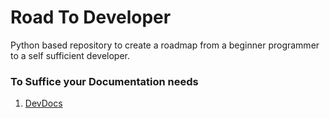 # Road To Developer

Python based repository to create a roadmap from a beginner programmer to a self sufficient developer.

### To Suffice your Documentation needs 
1. [DevDocs](http://devdocs.io/)


